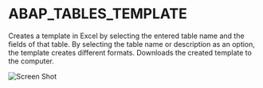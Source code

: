# ABAP_TABLES_TEMPLATE

Creates a template in Excel by selecting the entered table name and the fields of that table. 
By selecting the table name or description as an option, the template creates different formats. 
Downloads the created template to the computer.

![Screen Shot](https://user-images.githubusercontent.com/40989158/58166747-29830580-7c93-11e9-85a9-15cccabe97fa.png)



